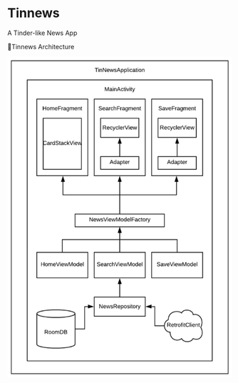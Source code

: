 # Tinnews
A Tinder-like News App


🏡Tinnews Architecture

![Alt text](https://github.com/doris2018/Tinnews/blob/main/Images/Tinnews_Architecture.png?raw=true "Tinnews Architecture")

